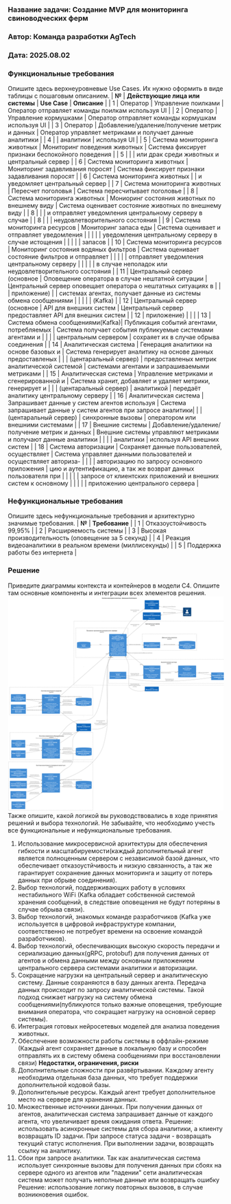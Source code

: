 ### <a name="_b7urdng99y53"></a>**Название задачи: Создание MVP для мониторинга свиноводческих ферм** 
### <a name="_hjk0fkfyohdk"></a>**Автор: Команда разработки AgTech**
### <a name="_uanumrh8zrui"></a>**Дата: 2025.08.02**
### <a name="_3bfxc9a45514"></a>**Функциональные требования**
Опишите здесь верхнеуровневые Use Cases. Их нужно оформить в виде таблицы с пошаговым описанием.
| **№** | **Действующие лица или системы** | **Use Case**                                     | **Описание**                                                     |
|   1   | Оператор                         | Управление поилками                              | Оператор отправляет команды поилкам используя UI                 |
|   2   | Оператор                         | Управление кормушками                            | Оператор отправляет команды кормушкам используя UI               |
|   3   | Оператор                         | Добавление/удаление/получение метрик и данных    | Оператор управляет метриками и получает данные аналитики         |
|   4   |                                  | аналитики                                        | используя UI                                                     |
|   5   | Система мониторинга животных     | Мониторинг поведения животных                    | Система фиксирует признаки беспокойного поведения                |
|   5   |                                  |                                                  | или драк среди животных и центральный сервер                     |
|   6   | Система мониторинга животных     | Мониторинг задавливания поросят                  | Система фиксирует признаки задавливания поросят                  |
|   6   | Система мониторинга животных     |                                                  | и уведомляет центральный сервер                                  |
|   7   | Система мониторинга животных     | Пересчет поголовья                               | Система пересчитывает поголовье                                  |
|   8   | Система мониторинга животных     | Мониоринг состояния животных по внешнему виду    | Система оценивает состояние животных по внешнему виду            |
|   8   |                                  |                                                  | и отправляет уведомления центральному серверу в случае           |
|   8   |                                  |                                                  | неудовлетворительного состояния                                  |
|   9   | Система мониторинга ресурсов     | Мониторинг запаса еды                            | Система оценивает и отправляет уведомления                       |
|       |                                  |                                                  | уведомления центральному серверу в случае истощения              |
|       |                                  |                                                  | запасов                                                          |
|   10  | Система мониторинга ресурсов     | Мониторинг состояния водяных фильтров            | Система оценивает состояние фильтров и отправляет                |
|       |                                  |                                                  | отправляет уведомления центральному серверу                      |
|       |                                  |                                                  | в случае неполадок или неудовлетворительного состояния           |
|   11  | Центральный сервер (основное     | Оповещение оператора в случае нештатной ситуации | Центральный сервер оповещает оператора о нештатных ситуациях в   |
|       | приложение)                      |                                                  | системах агентах, получает данные из системы обмена сообщениями  |
|       |                                  |                                                  | (Kafka)                                                          |
|   12  | Центральный сервер (основное     | API для внешних систем                           | Центральный сервер предоставляет API для внешних систем          |
|   12  | приложение)                      |                                                  |                                                                  |
|   13  | Система обмена сообщениями(Kafka)| Публикация событий агентами, потребляемых        | Система получает события публикуемые системами агентами и        |
|       |                                  | центральным сервером                             | сохраяет их в случае обрыва соединения                           |
|   14  | Аналитическая система            | Генерация аналитики на основе базовых и          | Система генерирует аналитику на основе данных предоставленых     |
|       | (центаральный сервер)            | предоставленых метрик аналитической системой     | системами агентами и запрашиваемыми метриками                    |
|   15  | Аналитическая система            | Управление метриками и сгенерированной и         | Система хранит, добавляет и удаляет метрики, генерирует и        |
|       | (центаральный сервер)            | аналитикой                                       | передаёт аналитику центральному серверу                          |
|   16  | Аналитическая система            | Запрашивает данные у систем агентов используя    | Система запрашивает данные у систем агентов при запросе аналитики|
|       | (центаральный сервер)            | синхронные вызовы                                | оператором или внешними системами                                |
|   17  | Внешние системы                  | Добавление/удаление/получение метрик и данных    | Внешние системы управляют метриками и получают данные аналитики  |
|       |                                  | аналитики                                        | используя API внешних систем                                     |
|   18  | Система авторизации              | Сохраняет данные пользователей, осуществляет     | Система управляет данными пользователей и осуществляет авториза- |
|       |                                  | авторизацию по запросу основного приложения      | цию и аутентификацию, а так же возврат данных пользователя при   |
|       |                                  |                                                  | запросе от клиентских приложений и внешних систем к основному    |
|       |                                  |                                                  | приложению центрального сервера                                  |
### <a name="_u8xz25hbrgql"></a>**Нефункциональные требования**

Опишите здесь нефункциональные требования и архитектурно значимые требования.
| **№** | **Требование**                                           |
|   1   | Отказоустойчивость 99,95%                                |
|   2   | Расширяемость системы                                    |
|   3   | Высокая производительность (оповещение за 5 секунд)      |
|   4   | Реакция видеоаналитики в реальном времени (миллисекунды) |
|   5   | Поддержка работы без интернета                           |

### <a name="_qmphm5d6rvi3"></a>**Решение**
Приведите диаграммы контекста и контейнеров в модели C4. Опишите там основные компоненты и интеграции всех элементов решения.
![Container Diagram](./Container_1.png)
Также опишите, какой логикой вы руководствовались в ходе принятия решений и выбора технологий. Не забывайте, что необходимо учесть все функциональные и нефункциональные требования.

1. Использование микросервисной архитектуры для обеспечения гибкости и масштабируемости(каждый дополнительный агент является полноценным сервером 
с независимой базой данных, что обеспечивает отказоустйчивость и низкую связанность, а так же гарантирует сохранение данных мониторинга и защиту от потерь данных при обрыве соединения).
2. Выбор технологий, поддерживающих работу в условиях нестабильного WiFi (Kafka обладает собственной системой хранения сообщений, в следствие оповещения не будут потеряны в случае обрыва связи).
3. Выбор технологий, знакомых команде разработчиков (Kafka уже используется в цифровой инфраструктуре компании, соответственно не потребует времени на освоение командой разработчиков).
4. Выбор технологий, обеспечивающих высокую скорость передачи и сериализацию данных(gRPC, protobuf) для получения данных от агентов и обмена данными между основным приложением центрального
сервера системами аналитики и авторизации.
5. Сокращение нагрузки на центральный сервер и аналитическую систему. Данные сохраняются в базу данных агента.
   Передача данных происходит по запросу аналитической системы. Такой подход снижает нагрузку на систему обмена сообщениями(публикуются только важные оповещения,
   требующие внимания оператора, что сокращает нагрузку на основной сервер системы).
6. Интеграция готовых нейросетевых моделей для анализа поведения животных.
7. Обеспечение возможности работы системы в оффлайн-режиме (Каждый агент сохраняет данные в локальную базу и способен отправлять их в систему обмена сообщениями при восстановлении связи)
**Недостатки, ограничения, риски**
1. Дополнительные сложности при развёртывании. Каждому агенту необходима отдельная база данных, что требует поддержки дополнительной кодовой базы.
2. Дополнительные ресурсы. Каждый агент требует дополнительное место на сервере для хранения данных.
3. Множественные источники данных. При получении данных от агентов, аналитическая система запрашивает данные от каждого агента, что увеличивает время ожидания ответа.
Решение: использовать асинхронные системы для сбора аналитики, а клиенту возвращать ID задачи. При запросе статуса задачи - возвращать текущий статус исполнения. При выполнении задачи, возвращать
ссылку на аналитику.
4. Сбои при запросе аналитики. Так как аналитическая система использует синхронные вызовы для получения данных при сбоях на сервере одного из агентов или "падении" сети аналитическая система
может получать неполные данные или возвращать ошибку
Решение: использование логику повторных вызовов, в случае возникновения ошибок.